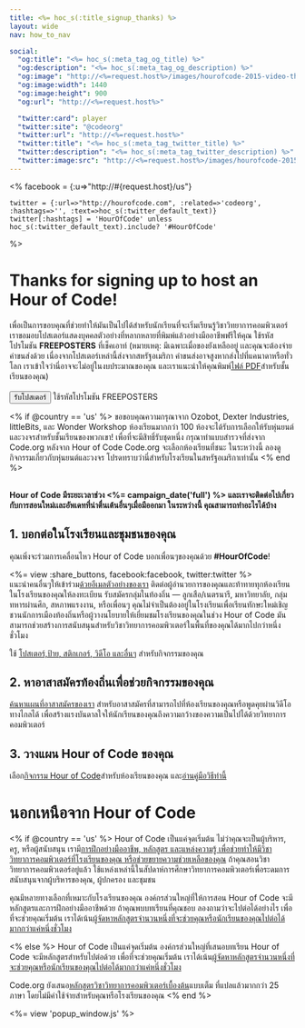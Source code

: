 ```yaml
---
title: <%= hoc_s(:title_signup_thanks) %>
layout: wide
nav: how_to_nav

social:
  "og:title": "<%= hoc_s(:meta_tag_og_title) %>"
  "og:description": "<%= hoc_s(:meta_tag_og_description) %>"
  "og:image": "http://<%=request.host%>/images/hourofcode-2015-video-thumbnail.png"
  "og:image:width": 1440
  "og:image:height": 900
  "og:url": "http://<%=request.host%>"

  "twitter:card": player
  "twitter:site": "@codeorg"
  "twitter:url": "http://<%=request.host%>"
  "twitter:title": "<%= hoc_s(:meta_tag_twitter_title) %>"
  "twitter:description": "<%= hoc_s(:meta_tag_twitter_description) %>"
  "twitter:image:src": "http://<%=request.host%>/images/hourofcode-2015-video-thumbnail.png"
---
```

<%
    facebook = {:u=>"http://#{request.host}/us"}

    twitter = {:url=>"http://hourofcode.com", :related=>'codeorg', :hashtags=>'', :text=>hoc_s(:twitter_default_text)}
    twitter[:hashtags] = 'HourOfCode' unless hoc_s(:twitter_default_text).include? '#HourOfCode'
%>

# Thanks for signing up to host an Hour of Code!

เพื่อเป็นการขอบคุณที่ช่วยทำให้มันเป็นไปได้สำหรับนักเรียนที่จะเริ่มเรียนรู้วิชาวิทยาการคอมพิวเตอร์ เราขอมอบโปสเตอร์แสดงบุคคลตัวอย่างที่หลากหลายที่พิมพ์แล้วอย่างมืออาชีพฟรีให้คุณ ใช้รหัสโปรโมชัน **FREEPOSTERS** ที่เช็คเอาท์ (หมายเหตุ: มีเฉพาะเมื่อของยังเหลืออยู่ เเละคุณจะต้องจ่ายค่าขนส่งด้วย เนื่องจากโปสเตอร์เหล่านี้ส่งจากสหรัฐอเมริกา ค่าขนส่งอาจสูงหากส่งไปที่แคนาดาหรือทั่วโลก เราเข้าใจว่านี่อาจจะไม่อยู่ในงบประมาณของคุณ และเราแนะนำให้คุณพิมพ์[ไฟล์ PDF](https://code.org/inspire)สำหรับชั้นเรียนของคุณ)  
<br /> [<button>รับโปสเตอร์</button>](https://store.code.org/products/code-org-posters-set-of-12) ใช้รหัสโปรโมชัน FREEPOSTERS

<% if @country == 'us' %> ขอขอบคุณความกรุณาจาก Ozobot, Dexter Industries, littleBits, และ Wonder Workshop ห้องเรียนมากกว่า 100 ห้องจะได้รับการเลือกให้รับหุ่นยนต์และวงจรสำหรับชั้นเรียนของพวกเขา! เพื่อที่จะมีสิทธิ์รับชุดหนึ่ง กรุณาทำแบบสำรวจที่ส่งจาก Code.org หลังจาก Hour of Code Code.org จะเลือกห้องเรียนที่ชนะ ในระหว่างนี้ ลองดูกิจกรรมเกี่ยวกับหุ่นยนต์และวงจร โปรดทราบว่านี่สำหรับโรงเรียนในสหรัฐอเมริกาเท่านั้น <% end %>

<br /> **Hour of Code มีระยะเวลาช่วง <%= campaign_date('full') %> และเราจะติดต่อไปเกี่ยวกับการสอนใหม่เเละอัพเดทที่น่าตื่นเต้นอื่นๆเมื่อมีออกมา ในระหว่างนี้ คุณสามารถทำอะไรได้บ้าง**

## 1. บอกต่อในโรงเรียนและชุมชนของคุณ

คุณเพิ่งจะร่วมการเคลื่อนไหว Hour of Code บอกเพื่อนๆของคุณด้วย **#HourOfCode**!

<%= view :share_buttons, facebook:facebook, twitter:twitter %> <br /> แนะนำคนอื่นๆให้เข้าร่วม[ด้วยอีเมลตัวอย่างของเรา](<%= resolve_url('/promote/resources#sample-emails') %>) ติดต่อผู้อำนวยการของคุณและท้าทายทุกห้องเรียนในโรงเรียนของคุณให้ลงทะเบียน รับสมัครกลุ่มในท้องถิ่น — ลูกเสือ/เนตรนารี, มหาวิทยาลัย, กลุ่มทหารผ่านศึก, สหภาพแรงงาน, หรือเพื่อนๆ คุณ​ไม่จำเป็นต้อง​อยู่ในโรงเรียน​เพื่อเรียน​ทักษะ​ใหม่​ เชิญชวนนักการเมืองท้องถิ่นหรือผู้วางนโยบายให้เยี่ยมชมโรงเรียนของคุณในช่วง Hour of Code มันสามารถช่วยสร้างการสนับสนุนสำหรับ​วิชาวิทยาการคอมพิวเตอร์ในพื้นที่ของคุณได้มากไปกว่าหนึ่งชั่วโมง

ใช้ [โปสเตอร์,​ ป้าย,​ สติกเกอร์,​ วิดีโอ​ และอื่นๆ](<%= resolve_url('/promote/resources') %>) สำหรับ​กิจกรรม​ของ​คุณ​

## 2. หาอาสาสมัครท้องถิ่นเพื่อช่วยกิจกรรมของคุณ

[ค้นหาแผนที่อาสาสมัครของเรา](<%= codeorg_url('/volunteer/local') %>) สำหรับอาสาสมัครที่สามารถไปที่ห้องเรียนของคุณหรือพูดคุยผ่านวิดีโอทางไกลได้ เพื่อสร้างแรงบันดาลใจให้นักเรียนของคุณถึงความกว้างของความเป็นไปได้ด้วยวิทยาการคอมพิวเตอร์

## 3. วางแผน Hour of Code ของคุณ

เลือก[กิจกรรม Hour of Code](https://hourofcode.com/learn)สำหรับห้องเรียนของคุณ และ[อ่านคู่มือวิธีทำนี้](<%= resolve_url('/how-to') %>)

# นอกเหนือจาก Hour of Code

<% if @country == 'us' %> Hour of Code เป็นแค่จุดเริ่มต้น ไม่ว่าคุณจะเป็นผู้บริหาร, ครู, หรือผู้สนับสนุน เรามี[การฝึกอย่างมืออาชีพ, หลักสูตร และแหล่งความรู้ เพื่อช่วยทำให้มีวิชาวิทยาการคอมพิวเตอร์ที่โรงเรียนของคุณ หรือช่วยขยายความช่วยเหลือของคุณ](https://code.org/yourschool) ถ้าคุณสอนวิชาวิทยาการคอมพิวเตอร์อยู่แล้ว ใช้แหล่งเหล่านี้ในสัปดาห์การศึกษาวิทยาการคอมพิวเตอร์เพื่อระดมการสนับสนุนจากผู้บริหารของคุณ, ผู้ปกครอง และชุมชน

คุณมีหลายทางเลือกที่เหมาะกับโรงเรียนของคุณ องค์กรส่วนใหญ่ที่ให้การสอน Hour of Code จะมีหลักสูตรและการฝึกอย่างมืออาชีพด้วย ถ้าคุณพบบทเรียนที่คุณชอบ ลองถามว่าจะไปต่อได้อย่างไร เพื่อที่จะช่วยคุณเริ่มต้น เราได้เน้น[ผู้จัดหาหลักสูตรจำนวนหนึ่งที่จะช่วยคุณหรือนักเรียนของคุณไปต่อได้มากกว่าแค่หนึ่งชั่วโมง](https://hourofcode.com/beyond)

<% else %> Hour of Code เป็นแค่จุดเริ่มต้น องค์กรส่วนใหญ่ที่เสนอบทเรียน Hour of Code จะมีหลักสูตรสำหรับไปต่อด้วย เพื่อที่จะช่วยคุณเริ่มต้น เราได้เน้น[ผู้จัดหาหลักสูตรจำนวนหนึ่งที่จะช่วยคุณหรือนักเรียนของคุณไปต่อได้มากกว่าแค่หนึ่งชั่วโมง](https://hourofcode.com/beyond)

Code.org ยังเสนอ[หลักสูตรวิชาวิทยาการคอมพิวเตอร์เบื้องต้น](https://code.org/educate/curriculum/cs-fundamentals-international)แบบเต็ม ที่แปลแล้วมากกว่า 25 ภาษา โดยไม่มีค่าใช้จ่ายสำหรับคุณหรือโรงเรียนของคุณ <% end %>

<%= view 'popup_window.js' %>